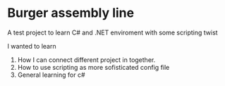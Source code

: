 Burger assembly line
====================

A test project to learn C# and .NET enviroment with some scripting twist

I wanted to learn
1. How I can connect different project in together.
2. How to use scripting as more sofisticated config file
3. General learning for c#
